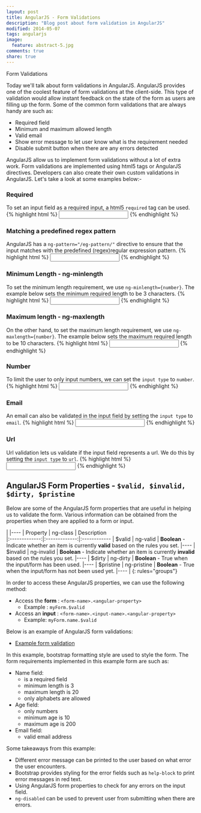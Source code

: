 ```yaml
---
layout: post
title: AngularJS - Form Validations
description: "Blog post about form validation in AngularJS"
modified: 2014-05-07
tags: angularjs 
image:
  feature: abstract-5.jpg
comments: true
share: true
---
```


Form Validations

Today we'll talk about form validations in AngularJS. AngularJS provides one of the coolest feature of form validations at the client-side. This type of validation would allow instant feedback on the state of the form as users are filling up the form. Some of the common form validations that are always handy are such as:

* Required field
* Minimum and maximum allowed length
* Valid email
* Show error message to let user know what is the requirement needed
* Disable submit button when there are any errors detected

AngularJS allow us to implement form validations without a lot of extra work. Form validations are implemented using html5 tags or AngularJS directives. Developers can also create their own custom validations in AngularJS. Let's take a look at some examples below:-

### Required
To set an input field as a required input, a html5 `required` tag can be used.
{% highlight html %}
<input type="text" required>
{% endhighlight %}

### Matching a predefined regex pattern
AngularJS has a `ng-pattern="/eg-pattern/"` directive to ensure that the input matches with the predefined (regex)regular expression pattern.
{% highlight html %}
<input type="text" ng-pattern="/^[a-zA-Z]+$/">
{% endhighlight %}

### Minimum Length - ng-minlength
To set the minimum length requirement, we use `ng-minlength={number}`. The example below sets the minimum required length to be 3 characters.
{% highlight html %}
<input type="text" ng-minlength=3>
{% endhighlight %}

### Maximum length - ng-maxlength
On the other hand, to set the maximum length requirement, we use `ng-maxlength={number}`. The example below sets the maximum required length to be 10 characters.
{% highlight html %}
<input type="text" ng-maxlength=10>
{% endhighlight %}

### Number
To limit the user to only input numbers, we can set the `input type` to `number`.
{% highlight html %}
<input type="number" name="age" ng-model="user.age">
{% endhighlight %}

### Email
An email can also be validated in the input field by setting the `input type` to `email`.
{% highlight html %}
<input type="email" name="email" ng-model="user.email">
{% endhighlight %}

### Url
Url validation lets us validate if the input field represents a url. We do this by setting the `input type` to `url`.
{% highlight html %}
<input type="url" name="homeurl" ng-model="user.twitter_url">
{% endhighlight %}


## AngularJS Form Properties - `$valid, $invalid, $dirty, $pristine`

Below are some of the AngularJS form properties that are useful in helping us to validate the form. Various information can be obtained from the properties when they are applied to a form or input.

|
|----
| Property      | ng-class      | Description  
|:-------------:|:-------------:|:------------
| $valid        | ng-valid      | **Boolean** - Indicate whether an item is currently **valid** based on the rules you set.
|----
| $invalid      | ng-invalid    | **Boolean** - Indicate whether an item is currently **invalid** based on the rules you set.
|----
| $dirty        | ng-dirty      | **Boolean** - True when the input/form has been used.
|----
| $pristine     | ng-pristine   | **Boolean** - True when the input/form has not been used yet.
|----
| 
{: rules="groups"}

In order to access these AngularJS properties, we can use the following method:

* Access the **form** : `<form-name>.<angular-property>`
  * Example : `myForm.$valid`
* Access an **input** : `<form-name>.<input-name>.<angular-property>`
  * Example: `myForm.name.$valid`

Below is an example of AngularJS form validations:

* [Example form validation](http://plnkr.co/edit/ipYf2T1cvMgxmAEYwJg8?p=preview)

In this example, bootstrap formatting style are used to style the form. The form requirements implemented in this example form are such as:

* Name field:
  * is a required field
  * minimum length is 3
  * maximum length is 20
  * only alphabets are allowed 
* Age field:
  * only numbers
  * minimum age is 10
  * maximum age is 200
* Email field:
  * valid email address 

Some takeaways from this example:

* Different error message can be printed to the user based on what error the user encounters.
* Bootstrap provides styling for the error fields such as `help-block` to print error messages in red text.
* Using AngularJS form properties to check for any errors on the input field.
* `ng-disabled` can be used to prevent user from submitting when there are errors.

